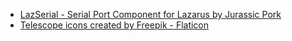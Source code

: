 - [LazSerial - Serial Port Component for Lazarus by Jurassic Pork](https://github.com/JurassicPork/TLazSerial)
- [Telescope icons created by Freepik - Flaticon](https://www.flaticon.com/free-icons/telescope)
